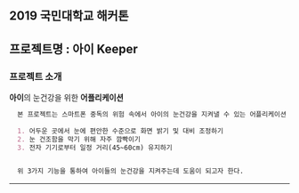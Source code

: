 ## 2019 국민대학교 해커톤

## 프로젝트명 : 아이 Keeper

### 프로젝트 소개

**아이**의 눈건강을 위한 **어플리케이션**   

```markdown
  본 프로젝트는 스마트폰 중독의 위험 속에서 아이의 눈건강을 지켜낼 수 있는 어플리케이션 개발을 목표로 한다.
  
  1. 어두운 곳에서 눈에 편안한 수준으로 화면 밝기 및 대비 조정하기
  2. 눈 건조함을 막기 위해 자주 깜빡이기 
  3. 전자 기기로부터 일정 거리(45~60cm) 유지하기


  위 3가지 기능을 통하여 아이들의 눈건강을 지켜주는데 도움이 되고자 한다. 
```

***

